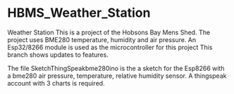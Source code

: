# HBMS_Weather_Station
Weather Station
This is a project of the Hobsons Bay Mens Shed. The project uses BME280 temperature, humidity and air pressure.
An Esp32/8266 module is used as the microcontroller for this project
This branch shows updates to features.

The file SketchThingSpeakbme280ino is the a sketch for the Esp8266 with a bme280 air pressure, temperature, relative humidity sensor.
A thingspeak account with 3 charts is required.

